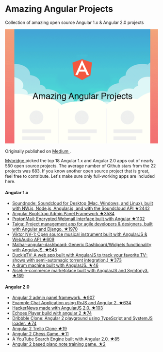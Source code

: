 # Amazing Angular Projects
Collection of amazing open source Angular 1.x & Angular 2.0 projects

<a href="https://medium.mybridge.co/18-amazing-open-source-angular-projects-dd9e81d921ee"> <img src="7.png" width="800" alt="Mybridge Medium"></a>

Originally published on <a href="https://medium.mybridge.co/18-amazing-open-source-angular-projects-dd9e81d921ee"> Medium </a>.

<a href="http://www.mybridge.co"> Mybridge </a> picked the top 18 Angular 1.x and Angular 2.0 apps out of nearly 550 open source projects. The average number of Github stars from the 22 projects was 683. If you know another open source project that is great, feel free to contribute. Let's make sure only full-working apps are included here.


#### Angular 1.x
* [Soundnode: Soundcloud for Desktop (Mac, Windows, and Linux), built with NW.js, Node.js, Angular.js, and with the Soundcloud API ★2442](https://github.com/Soundnode/soundnode-app)
* [Angular Bootstrap Admin Panel Framework ★3584](https://github.com/akveo/blur-admin)
* [ProtonMail: Encrypted Webmail Interface built with Angular ★1102](https://github.com/ProtonMail/WebClient)
* [Taiga: Project management app for agile developers & designers, built with Angular and Django. ★1970](https://github.com/taigaio/taiga-front)
* [Viktor NV-1: Open source musical instrument built with AngularJS & WebAudio API ★609](https://github.com/nicroto/viktor)
* [Malhar-angular-dashboard: Generic Dashboard/Widgets functionality with AngularJS. ★545](https://github.com/DataTorrent/malhar-angular-dashboard)
* [DuckieTV: A web app built with AngularJS to track your favorite TV-shows with semi-automagic torrent integration.) ★373](https://github.com/SchizoDuckie/DuckieTV)
* [A drum machine built with AngularJS. ★46](https://github.com/dougjohnston/angular-drum-machine)
* [Aisel: e-commerce marketplace built with AngularJS and Symfony3. ★189](https://github.com/ivanproskuryakov/Aisel)


#### Angular 2.0 
* [Angular 2 admin panel framework. ★907](https://github.com/akveo/ng2-admin)
* [Example Chat Application using RxJS and Angular 2. ★634](https://github.com/ng-book/angular2-rxjs-chat)
* [HackerNews made with AngularJS 2.0. ★103](https://github.com/hswolff/hn-ng2)
* [Echoes Player build with angular 2 ★74](https://github.com/orizens/echoes-ng2)
* [Dribbble Clone: Angular 2 playground using TypeScript and SystemJS loader. ★74](https://github.com/mohammedzamakhan/ng2-dribbble)
* [Angular 2 Trello Clone ★19](https://github.com/mrf28/a2gtm)
* [Angular 2 Chess Game. ★11](https://github.com/shlomiassaf/ng2-chess)
* [A YouTube Search Engine built with Angular 2.0. ★85](https://github.com/alexhawkins/angular2-tuber)
* [Angular 2 based piano note training game. ★2](https://github.com/JosephWoodward/Angular2PianoNoteTrainingGame)

